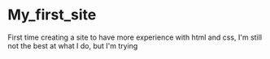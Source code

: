 # My_first_site
First time creating a site to have more experience with html and css, I'm still not the best at what I do, but I'm trying
